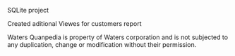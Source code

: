 SQLite project

Created aditional Viewes for customers report

Waters Quanpedia is property of Waters corporation and is not subjected to any duplication, change or modification without their permission.
